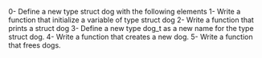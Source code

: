 0- Define a new type struct dog with the following elements
1- Write a function that initialize a variable of type struct dog
2- Write a function that prints a struct dog
3- Define a new type dog_t as a new name for the type struct dog.
4- Write a function that creates a new dog.
5- Write a function that frees dogs.
